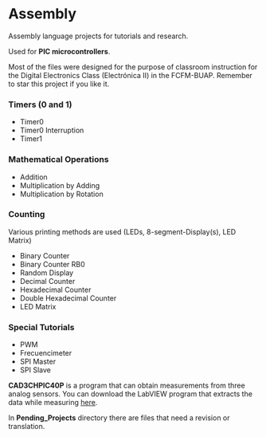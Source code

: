 # Assembly
Assembly language projects for tutorials and research.

Used for **PIC microcontrollers**.

Most of the files were designed for the purpose of classroom instruction for the Digital Electronics Class (Electrónica II) in the FCFM-BUAP. Remember to star this project if you like it.

### Timers (0 and 1)

- Timer0
- Timer0 Interruption
- Timer1

### Mathematical Operations

- Addition
- Multiplication by Adding
- Multiplication by Rotation

### Counting

Various printing methods are used (LEDs, 8-segment-Display(s), LED Matrix)

- Binary Counter
- Binary Counter RB0
- Random Display
- Decimal Counter
- Hexadecimal Counter
- Double Hexadecimal Counter
- LED Matrix

### Special Tutorials

- PWM
- Frecuencimeter
- SPI Master
- SPI Slave

**CAD3CHPIC40P** is a program that can obtain measurements from three analog sensors. You can download the LabVIEW program that extracts the data while measuring [here](https://drive.google.com/file/d/1dlHm4mxXeqj1wB8x2MhkZWDrKY0Njtm3/view?usp=sharing).

In **Pending_Projects** directory there are files that need a revision or translation.

